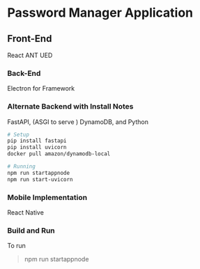 # Password Manager Application

## Front-End

React
ANT UED

### Back-End

Electron for Framework

### Alternate Backend with Install Notes

FastAPI, (ASGI to serve ) DynamoDB, and Python

```bash
# Setup
pip install fastapi
pip install uvicorn
docker pull amazon/dynamodb-local

# Running
npm run startappnode
npm run start-uvicorn
```

### Mobile Implementation

React Native

### Build and Run

To run

> npm run startappnode
